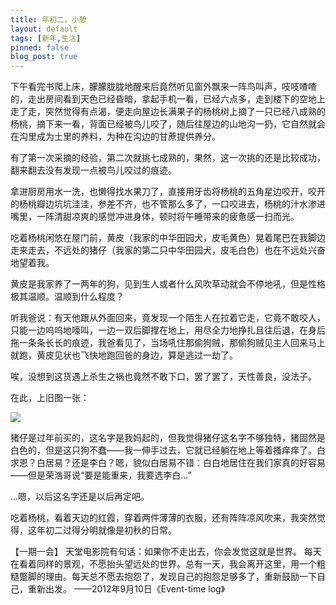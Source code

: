 ```yaml
---
title: 年初二，小憩
layout: default
tags: [新年,生活]
pinned: false
blog_post: true
---
```


下午看完书爬上床，朦朦胧胧地醒来后竟然听见窗外飘来一阵鸟叫声，吱吱喳喳的，走出房间看到天色已经昏暗，拿起手机一看，已经六点多，走到楼下的空地上走了走，突然觉得有点渴，便走向屋边长满果子的杨桃树上摘了一只已经八成熟的杨桃，摘下来一看，背面已经被鸟儿咬了，随后往屋边的山地沟一扔，它自然就会在沟里成为土里的养料，为种在沟边的甘蔗提供养分。

有了第一次采摘的经验，第二次就挑七成熟的，果然，这一次挑的还是比较成功，翻来翻去没有发现一点被鸟儿咬过的痕迹。

拿进厨房用水一洗，也懒得找水果刀了，直接用牙齿将杨桃的五角星边咬开，咬开的杨桃瓣边坑坑洼洼，参差不齐，也不管那么多了，一口咬进去，杨桃的汁水渗进嘴里，一阵清甜凉爽的感觉冲进身体，顿时将午睡带来的疲惫感一扫而光。

吃着杨桃闲悠在屋门前，黄皮（我家的中华田园犬，皮毛黄色）晃着尾巴在我脚边走来走去，不远处的猪仔（我家的第二只中华田园犬，皮毛白色）也在不远处兴奋地望着我。

黄皮是我家养了一两年的狗，见到生人或者什么风吹草动就会不停地吼，但是性格极其温顺。温顺到什么程度？

听我爸说：有天他跟从外面回来，竟发现一个陌生人在拉着它走，它竟不敢咬人，只能一边呜呜地嚎叫，一边一双后脚撑在地上，用尽全力地挣扎且往后退，在身后拖一条条长长的痕迹，我爸看见了，当场吼住那偷狗贼，那偷狗贼见主人回来马上就跑，黄皮见状也飞快地跑回爸的身边，算是逃过一劫了。

唉，没想到这货遇上杀生之祸也竟然不敢下口，罢了罢了，天性善良，没法子。

在此，上旧图一张：

![](http://cnfeat.qiniudn.com/image-2015-03-02-11-18.png)

猪仔是过年前买的，这名字是我妈起的，但我觉得猪仔这名字不够独特，猪固然是白色的，但是这只狗不蠢——我一伸手过去，它就已经躺在地上等着搔痒痒了。白求恩？白居易？还是李白？嗯，貌似白居易不错：白白地居住在我们家真的好容易——但是荣浩哥说“要是能重来，我要选李白…”

…嗯，以后这名字还是以后再定吧。

吃着杨桃，看着天边的红霞，穿着两件薄薄的衣服，还有阵阵凉风吹来，我突然觉得，这年初二过得分明就像是初秋的日常。

【一期一会】
天堂电影院有句话：如果你不走出去，你会发觉这就是世界。
每天在看着同样的景观，不愿抬头望远处的世界。总有一天，我会离开这里，用一个粗糙蹩脚的理由。每天总不愿去抱怨了，发现自己的抱怨足够多了，重新鼓励一下自己，重新出发。
——2012年9月10日《Event-time log》
